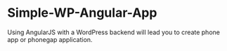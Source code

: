 # Simple-WP-Angular-App

Using AngularJS with a WordPress backend will lead you to create phone app or phonegap application.
